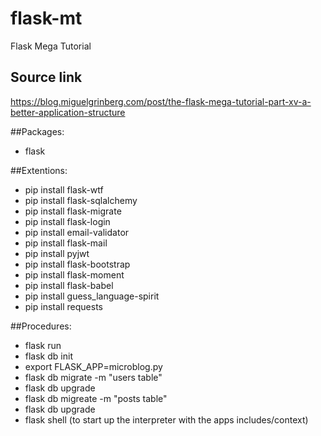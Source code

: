 # flask-mt
Flask Mega Tutorial

## Source link
https://blog.miguelgrinberg.com/post/the-flask-mega-tutorial-part-xv-a-better-application-structure

##Packages:
- flask

##Extentions:
- pip install flask-wtf
- pip install flask-sqlalchemy
- pip install flask-migrate
- pip install flask-login
- pip install email-validator
- pip install flask-mail
- pip install pyjwt
- pip install flask-bootstrap
- pip install flask-moment
- pip install flask-babel
- pip install guess_language-spirit
- pip install requests

##Procedures:
- flask run
- flask db init
- export FLASK_APP=microblog.py
- flask db migrate -m "users table"
- flask db upgrade
- flask db migreate -m "posts table"
- flask db upgrade
- flask shell (to start up the interpreter with the apps includes/context)
